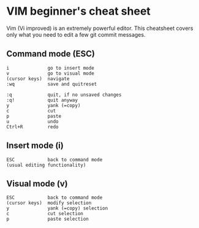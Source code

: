# VIM beginner's cheat sheet

Vim (Vi improved) is an extremely powerful editor. This cheatsheet covers only
what you need to edit a few git commit messages.

## Command mode (ESC)

	
    i              go to insert mode
    v              go to visual mode
    (cursor keys)  navigate
    :wq            save and quitreset

    :q             quit, if no unsaved changes
    :q!            quit anyway
    y              yank (=copy)
    c              cut
    p              paste
    u              undo
    Ctrl+R         redo

## Insert mode (i)

    ESC            back to command mode
    (usual editing functionality)

## Visual mode (v)

    ESC            back to command mode
    (cursor keys)  modify selection
    y              yank (=copy) selection
    c              cut selection
    p              paste selection
